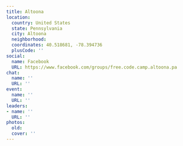 ```yaml
---
title: Altoona
location:
  country: United States
  state: Pennsylvania
  city: Altoona
  neighborhood: 
  coordinates: 40.518681, -78.394736
  plusCode: ''
social:
  name: Facebook
  URL: https://www.facebook.com/groups/free.code.camp.altoona.pa
chat:
  name: ''
  URL: ''
event:
  name: ''
  URL: ''
leaders:
- name: ''
  URL: ''
photos:
  old: 
  cover: ''
---
```

